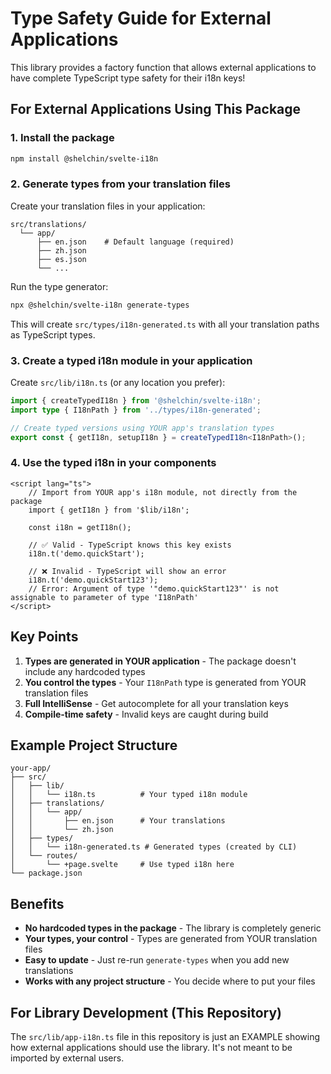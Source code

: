 # Type Safety Guide for External Applications

This library provides a factory function that allows external applications to have complete TypeScript type safety for their i18n keys!

## For External Applications Using This Package

### 1. Install the package

```bash
npm install @shelchin/svelte-i18n
```

### 2. Generate types from your translation files

Create your translation files in your application:

```
src/translations/
  └── app/
      ├── en.json    # Default language (required)
      ├── zh.json
      ├── es.json
      └── ...
```

Run the type generator:

```bash
npx @shelchin/svelte-i18n generate-types
```

This will create `src/types/i18n-generated.ts` with all your translation paths as TypeScript types.

### 3. Create a typed i18n module in your application

Create `src/lib/i18n.ts` (or any location you prefer):

```typescript
import { createTypedI18n } from '@shelchin/svelte-i18n';
import type { I18nPath } from '../types/i18n-generated';

// Create typed versions using YOUR app's translation types
export const { getI18n, setupI18n } = createTypedI18n<I18nPath>();
```

### 4. Use the typed i18n in your components

```svelte
<script lang="ts">
	// Import from YOUR app's i18n module, not directly from the package
	import { getI18n } from '$lib/i18n';

	const i18n = getI18n();

	// ✅ Valid - TypeScript knows this key exists
	i18n.t('demo.quickStart');

	// ❌ Invalid - TypeScript will show an error
	i18n.t('demo.quickStart123');
	// Error: Argument of type '"demo.quickStart123"' is not assignable to parameter of type 'I18nPath'
</script>
```

## Key Points

1. **Types are generated in YOUR application** - The package doesn't include any hardcoded types
2. **You control the types** - Your `I18nPath` type is generated from YOUR translation files
3. **Full IntelliSense** - Get autocomplete for all your translation keys
4. **Compile-time safety** - Invalid keys are caught during build

## Example Project Structure

```
your-app/
├── src/
│   ├── lib/
│   │   └── i18n.ts          # Your typed i18n module
│   ├── translations/
│   │   └── app/
│   │       ├── en.json      # Your translations
│   │       └── zh.json
│   ├── types/
│   │   └── i18n-generated.ts # Generated types (created by CLI)
│   └── routes/
│       └── +page.svelte     # Use typed i18n here
└── package.json
```

## Benefits

- **No hardcoded types in the package** - The library is completely generic
- **Your types, your control** - Types are generated from YOUR translation files
- **Easy to update** - Just re-run `generate-types` when you add new translations
- **Works with any project structure** - You decide where to put your files

## For Library Development (This Repository)

The `src/lib/app-i18n.ts` file in this repository is just an EXAMPLE showing how external applications should use the library. It's not meant to be imported by external users.
